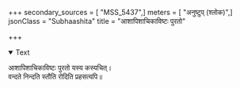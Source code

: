 +++
secondary_sources = [ "MSS_5437",]
meters = [ "अनुष्टुप् (श्लोक)",]
jsonClass = "Subhaashita"
title = "आशापिशाचिकाविष्टः पुरतो"

+++

<details open><summary>Text</summary>

आशापिशाचिकाविष्टः पुरतो यस्य कस्यचित्।  
वन्दते निन्दति स्तौति रोदिति प्रहसत्यपि॥
</details>

